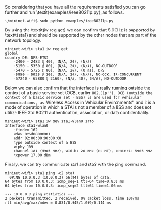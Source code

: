So considering that you have all the requirements satisfied you can go further and run \textit{examples/ieee80211p.py}, as follows.

```
~/mininet-wifi$ sudo python examples/ieee80211p.py
```

By using the \textit{iw reg get} we can confirm that 5.9GHz is supported by \texttt{sta1} and should be supported by the other nodes that are part of the network topology. 

```
mininet-wifi> sta1 iw reg get
global
country DE: DFS-ETSI
	(2400 - 2483 @ 40), (N/A, 20), (N/A)
	(5150 - 5350 @ 80), (N/A, 20), (N/A), NO-OUTDOOR
	(5470 - 5725 @ 80), (N/A, 26), (0 ms), DFS
	(5850 - 5925 @ 20), (N/A, 20), (N/A), NO-CCK, IR-CONCURRENT
	(57240 - 65880 @ 2160), (N/A, 40), (N/A), NO-OUTDOOR
```

Below we can also confirm that the interface is really running outside the context of a basic service set (OCB, earlier ``802.11p''). OCB (outside the context of a basic service set - BSS) is are used for vehicular communications, as ``Wireless Access in Vehicular Environments'' and it is a mode of operation in which a STA is not a member of a BSS and does not utilize IEEE Std 802.11 authentication, association, or data confidentiality.

```
mininet-wifi> sta1 iw dev sta1-wlan0 info
Interface sta1-wlan0
	ifindex 162
	wdev 0x6d00000001
	addr 02:00:00:00:00:00
	type outside context of a BSS
	wiphy 109
	channel 181 (5905 MHz), width: 20 MHz (no HT), center1: 5905 MHz
	txpower 17.00 dBm
```

Finally, we can try communicate sta1 and sta3 with the ping command.

```
mininet-wifi> sta1 ping -c2 sta3
  0PING 10.0.0.3 (10.0.0.3) 56(84) bytes of data.
64 bytes from 10.0.0.3: icmp_seq=1 ttl=64 time=0.831 ms
64 bytes from 10.0.0.3: icmp_seq=2 ttl=64 time=1.06 ms

--- 10.0.0.3 ping statistics ---
2 packets transmitted, 2 received, 0% packet loss, time 1007ms
rtt min/avg/max/mdev = 0.831/0.945/1.059/0.114 ms
```
